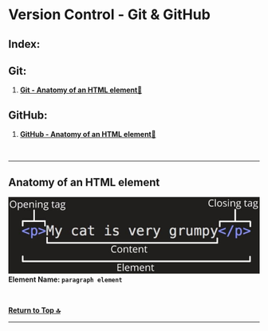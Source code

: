 # Version Control - Git & GitHub

## Index:

## Git:

1. **[Git - Anatomy of an HTML element🔻](#anatomy-of-an-html-element)**

## GitHub:

1. **[GitHub - Anatomy of an HTML element🔻](#anatomy-of-an-html-element)**



<br />

---

## Anatomy of an HTML element

![HTML Anatomy](../assets/html-anatomy.jpg)  
**Element Name: `paragraph element`**

<br />

**[Return to Top 🔝](#version-control---git--github)**

---
